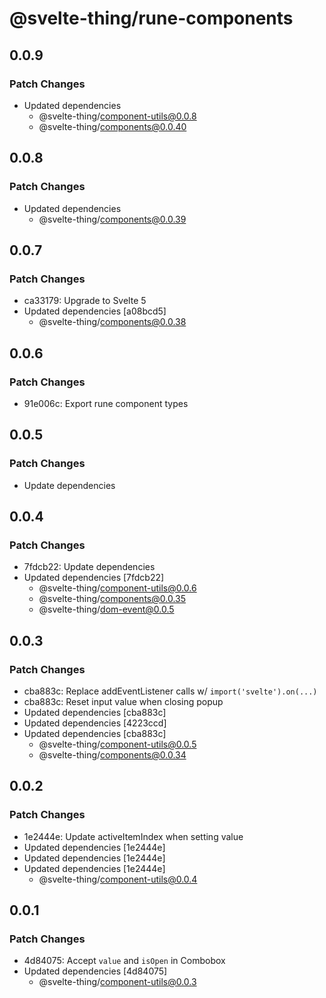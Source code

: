 # @svelte-thing/rune-components

## 0.0.9

### Patch Changes

-   Updated dependencies
    -   @svelte-thing/component-utils@0.0.8
    -   @svelte-thing/components@0.0.40

## 0.0.8

### Patch Changes

-   Updated dependencies
    -   @svelte-thing/components@0.0.39

## 0.0.7

### Patch Changes

-   ca33179: Upgrade to Svelte 5
-   Updated dependencies [a08bcd5]
    -   @svelte-thing/components@0.0.38

## 0.0.6

### Patch Changes

-   91e006c: Export rune component types

## 0.0.5

### Patch Changes

-   Update dependencies

## 0.0.4

### Patch Changes

-   7fdcb22: Update dependencies
-   Updated dependencies [7fdcb22]
    -   @svelte-thing/component-utils@0.0.6
    -   @svelte-thing/components@0.0.35
    -   @svelte-thing/dom-event@0.0.5

## 0.0.3

### Patch Changes

-   cba883c: Replace addEventListener calls w/ `import('svelte').on(...)`
-   cba883c: Reset input value when closing popup
-   Updated dependencies [cba883c]
-   Updated dependencies [4223ccd]
-   Updated dependencies [cba883c]
    -   @svelte-thing/component-utils@0.0.5
    -   @svelte-thing/components@0.0.34

## 0.0.2

### Patch Changes

-   1e2444e: Update activeItemIndex when setting value
-   Updated dependencies [1e2444e]
-   Updated dependencies [1e2444e]
-   Updated dependencies [1e2444e]
    -   @svelte-thing/component-utils@0.0.4

## 0.0.1

### Patch Changes

-   4d84075: Accept `value` and `isOpen` in Combobox
-   Updated dependencies [4d84075]
    -   @svelte-thing/component-utils@0.0.3
